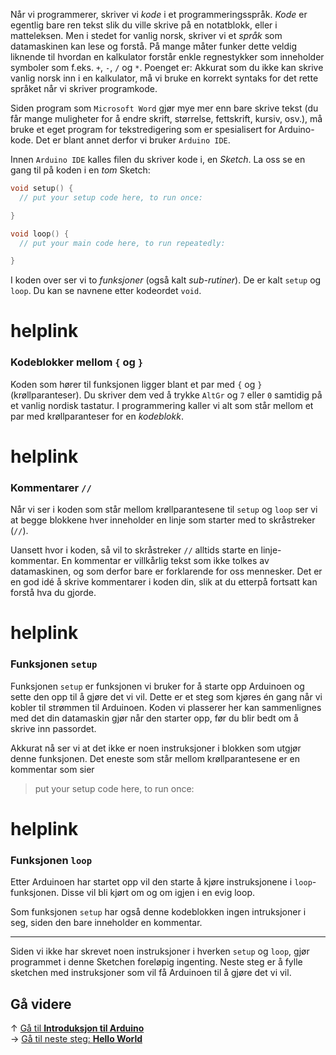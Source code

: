 Når vi programmerer, skriver vi *kode* i et programmeringsspråk. *Kode* er egentlig bare ren tekst slik du ville skrive på en notatblokk, eller i matteleksen. Men i stedet for vanlig norsk, skriver vi et *språk* som datamaskinen kan lese og forstå. På mange måter funker dette veldig liknende til hvordan en kalkulator forstår enkle regnestykker som inneholder symboler som f.eks. `+`, `-`, `/` og `*`. Poenget er: Akkurat som du ikke kan skrive vanlig norsk inn i en kalkulator, må vi bruke en korrekt syntaks for det rette språket når vi skriver programkode.

Siden program som `Microsoft Word` gjør mye mer enn bare skrive tekst (du får mange muligheter for å endre skrift, størrelse, fettskrift, kursiv, osv.), må bruke et eget program for tekstredigering som er spesialisert for Arduino-kode. Det er blant annet derfor vi bruker `Arduino IDE`.

Innen `Arduino IDE` kalles filen du skriver kode i, en *Sketch*. La oss se en gang til på koden i en *tom* Sketch:

``` cpp
void setup() {
  // put your setup code here, to run once:

}

void loop() {
  // put your main code here, to run repeatedly:

}
```

I koden over ser vi to *funksjoner* (også kalt *sub-rutiner*). De er kalt `setup` og `loop`. Du kan se navnene etter kodeordet `void`.

# helplink

### Kodeblokker mellom `{` og `}`

Koden som hører til funksjonen ligger blant et par med `{` og `}` (krøllparanteser). Du skriver dem ved å trykke `AltGr` og `7` eller `0` samtidig på et vanlig nordisk tastatur. I programmering kaller vi alt som står mellom et par med krøllparanteser for en *kodeblokk*.

# helplink

### Kommentarer `//`

Når vi ser i koden som står mellom krøllparantesene til `setup` og `loop` ser vi at begge blokkene hver inneholder en linje som starter med to skråstreker (`//`).

Uansett hvor i koden, så vil to skråstreker `//` alltids starte en linje-kommentar. En kommentar er villkårlig tekst som ikke tolkes av datamaskinen, og som derfor bare er forklarende for oss mennesker. Det er en god idé å skrive kommentarer i koden din, slik at du etterpå fortsatt kan forstå hva du gjorde.

# helplink

### Funksjonen `setup`

Funksjonen `setup` er funksjonen vi bruker for å starte opp Arduinoen og sette den opp til å gjøre det vi vil. Dette er et steg som kjøres én gang når vi kobler til strømmen til Arduinoen. Koden vi plasserer her kan sammenlignes med det din datamaskin gjør når den starter opp, før du blir bedt om å skrive inn passordet.

Akkurat nå ser vi at det ikke er noen instruksjoner i blokken som utgjør denne funksjonen. Det eneste som står mellom krøllparantesene er en kommentar som sier

> put your setup code here, to run once:

# helplink

### Funksjonen `loop`

Etter Arduinoen har startet opp vil den starte å kjøre instruksjonene i `loop`-funksjonen. Disse vil bli kjørt om og om igjen i en evig loop.

Som funksjonen `setup` har også denne kodeblokken ingen intruksjoner i seg, siden den bare inneholder en kommentar.

----

Siden vi ikke har skrevet noen instruksjoner i hverken `setup` og `loop`, gjør programmet i denne Sketchen foreløpig ingenting. Neste steg er å fylle sketchen med instruksjoner som vil få Arduinoen til å gjøre det vi vil.

## Gå videre

&uarr; [Gå til **Introduksjon til Arduino**][intro-prog-home]  
&rarr; [Gå til neste steg: **Hello World**][hello-world]

[intro-prog-home]: Introduksjon-til-Arduino-programmering
[hello-world]: Arduino-varianten-av-Hello-World
